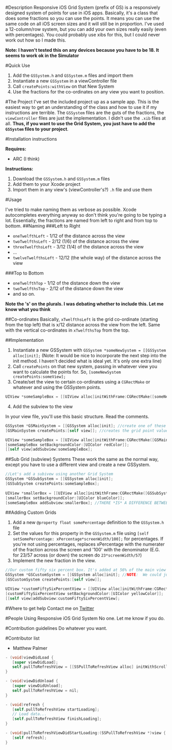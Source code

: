 #Description 
Responsive iOS Grid System (prefix of GS) is a responsively designed system of points for use in iOS apps. Basically, it's a class that does some fractions so you can use the points. It means you can use the same code on all iOS screen sizes and it will still be in proportion. I've used a 12-column/row system, but you can add your own sizes really easily (even with percentages). You could probably use xibs for this, but I could never work out how so I made this.

__Note: I haven't tested this on any devices because you have to be 18. It seems to work ok in the Simulator__

#Quick Use
1. Add the `GSSystem.h` and `GSSystem.m` files and import them
2. Instantiate a new `GSSystem` in a viewController file
3. Call `createPoints:withView` on that New System
4. Use the fractions for the co-ordinates on any view you want to position.

#The Project
I've set the included project up as a sample app. This is the easiest way to get an understanding of the class and how to use it if my instructions are terrible. The `GSSystem` files are the guts of the fractions, the `viewController` files are just the implementation. I didn't use the `.xib` files at all. __Thus, if you want to use the Grid System, you just have to add the `GSSystem` files to your project__.

#Installation instructions

 __Requires:__

- ARC (I think)

__Instructions:__

1. Download the `GSSystem.h` and `GSSystem.m` files
2. Add them to your Xcode project
3. Import them in any view's (viewController's?) `.h` file and use them

#Usage

I've tried to make naming them as verbose as possible. Xcode autocompletes everything anyway so don't think you're going to be typing a lot.
Essentially, the fractions are named from left to right and from top to bottom.
##Naming
###Left to Right
- `oneTwelfthLeft` - 1/12 of the distance across the view
- `twoTwelfthsLeft` - 2/12 (1/6) of the distance across the view
- `threeTwelfthsLeft` - 3/12 (1/4) of the distance across the view
- …
- `twelveTwelfthsLeft` - 12/12 (the whole way) of the distance across the view

###Top to Bottom
- `oneTwelfthTop` - 1/12 of the distance down the view
- `twoTwelfthsTop` - 2/12 of the distance down the view
- and so on.

__Note the 's' on the plurals. I was debating whether to include this. Let me know what you think__

##Co-ordinates
Basically, `xTwelfthsLeft` is the grid co-ordinate (starting from the top left) that is x/12 distance across the view from the left. Same with the vertical co-ordinates in `xTwelfthsTop` from the top.

##Implementation
1. Instantiate a new GSSystem with `GSSystem *someNewSystem = [[GSSystem alloc]init];`
(Note: It would be nice to incorporate the next step into the init method. I haven't decided what is ideal yet. It's only one extra line)
2. Call `createPoints` on that new system, passing in whatever view you want to calculate the points for. So, `[someNewSystem createPoints:someView];`
3. Create/set the view to certain co-ordinates using a `CGRectMake` or whatever and using the GSSystem points. 

``` objective-c
UIView *someSampleBox = [[UIView alloc]initWithFrame:CGRectMake([someNewSystem oneTwelfthLeft], [someNewSystem oneTwelfthTop], [someNewSystem tenTwelfthsLeft], [someNewSystem tenTwelfthsTop])];
```

4. Add the subview to the view

In your view file, you'll use this basic structure. Read the comments.

``` objective-c
GSSystem *GSMainSystem = [[GSSystem alloc]init]; //create one of these for each view you want to use the grid system on.
[GSMainSystem createPoints:[self view]]; //creates the grid point values. [self view] is the view to use to calculate points for our fractions. EG tenTwelfthsLeft will be 10/12 across on the [self view] view

UIView *someSampleBox = [[UIView alloc]initWithFrame:CGRectMake([GSMainSystem oneTwelfthLeft], [GSMainSystem oneTwelfthTop], [GSMainSystem tenTwelfthsLeft], [GSMainSystem tenTwelfthsTop])];
[someSampleBox setBackgroundColor:[UIColor redColor]];
[[self view]addSubview:someSampleBox];
```

##Sub Grid (subview) Systems
These work the same as the normal way, except you have to use a different view and create a new GSSystem.

``` objective-c
//Let's add a subivew using another Grid System
GSSystem *GSSubSystem = [[GSSystem alloc]init];
[GSSubSystem createPoints:someSampleBox];
    
UIView *smallerBox = [[UIView alloc]initWithFrame:CGRectMake([GSSubSystem twoTwelfthsLeft], [GSSubSystem oneTwelfthTop], [GSSubSystem eightTwelfthsLeft], [GSSubSystem twoTwelfthsTop])];
[smallerBox setBackgroundColor:[UIColor blueColor]];
[someSampleBox addSubview:smallerBox]; //THERE *IS* A DIFFERENCE BETWEEN THIS AND [[self view] addSubview:smallerBox] 
```

##Adding Custom Grids
1. Add a new `@property float somePercentage` definition to the `GSSystem.h` file
2. Set the values for this property in the `GSSystem.m` file using `[self setSomePercentage: xPercentage*screenWidth/100];` for percentages. If you're not using percentages, replaces xPercentage with the numerater of the fraction across the screen and '100' with the denominator (E.G. for 23/57 across (or down) the screen do `23*screenWidth/57`)
3. Implement the new fraction in the view.

``` objective-c
//Our custom fifty six percent box. It's added at 56% of the main view
GSSystem *GSCustomSystem = [[GSSystem alloc]init]; //NOTE: 	We could just use one of the above ones. But whatever. 
[GSCustomSystem createPoints:[self view]];

UIView *customFiftySixPercentView = [[UIView alloc]initWithFrame:CGRectMake([GSCustomSystem fiftySixPercentLeft], [GSMainSystem elevenTwelfthsTop], [GSMainSystem fourTwelfthsLeft], [GSMainSystem oneTwelfthTop])];
[customFiftySixPercentView setBackgroundColor:[UIColor yellowColor]];
[[self view]addSubview:customFiftySixPercentView];
```

#Where to get help 
Contact me on [Twitter](http://twitter.com/p_almer)

#People Using Responsive iOS Grid System
No one. Let me know if you do.

#Contribution guidelines 
Do whatever you want.

#Contributor list 
- Matthew Palmer


``` objective-c
- (void)viewDidLoad {
   [super viewDidLoad];
   self.pullToRefreshView = [[SSPullToRefreshView alloc] initWithScrollView:self.tableView delegate:self];
}

- (void)viewDidUnload {
   [super viewDidUnload];
   self.pullToRefreshView = nil;
}

- (void)refresh {
   [self.pullToRefreshView startLoading];
   // Load data...
   [self.pullToRefreshView finishLoading];
}

- (void)pullToRefreshViewDidStartLoading:(SSPullToRefreshView *)view {
   [self refresh];
}
```



